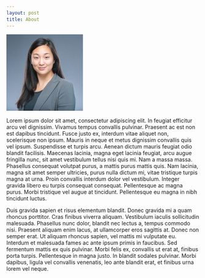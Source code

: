 ```yaml
---
layout: post
title: About
---
```


![Heather Yang](/assets/images/heather.jpeg)

Lorem ipsum dolor sit amet, consectetur adipiscing elit. In feugiat efficitur arcu vel dignissim. Vivamus tempus convallis pulvinar. Praesent ac est non est dapibus tincidunt. Fusce justo ex, interdum vitae aliquet non, scelerisque non ipsum. Mauris in neque et metus dignissim convallis quis vel ipsum. Suspendisse et turpis arcu. Aenean dictum mauris feugiat odio blandit facilisis. Maecenas lacinia, magna eget lacinia feugiat, arcu augue fringilla nunc, sit amet vestibulum tellus nisi quis mi. Nam a massa massa. Phasellus consequat volutpat purus, a mattis purus mattis quis. Nam lacinia, magna sit amet semper ultricies, purus nulla dictum mi, vitae tristique turpis magna at urna. Proin convallis interdum dolor vel vestibulum. Integer gravida libero eu turpis consequat consequat. Pellentesque ac magna purus. Morbi tristique vel augue at tincidunt. Pellentesque eu magna in nibh tincidunt luctus.

Duis gravida sapien et risus elementum blandit. Donec gravida mi a quam rhoncus porttitor. Cras finibus viverra aliquam. Vestibulum iaculis sollicitudin malesuada. Phasellus nunc dolor, blandit nec lectus a, tempus commodo nisi. Praesent aliquam enim lacus, at ullamcorper eros sagittis at. Donec non semper erat. Ut aliquam rhoncus sapien, vel mattis mi vulputate eu. Interdum et malesuada fames ac ante ipsum primis in faucibus. Sed fermentum mattis ex quis pulvinar. Morbi felis ex, convallis ut erat at, finibus porta turpis. Pellentesque in magna justo. In blandit sodales pulvinar. Morbi dapibus, ligula vel convallis venenatis, leo ante blandit erat, et finibus urna lorem vel neque.

